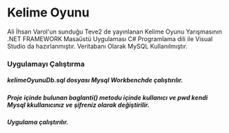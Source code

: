 # Kelime Oyunu
Ali İhsan Varol'un sunduğu Teve2 de yayınlanan Kelime Oyunu Yarışmasının .NET FRAMEWORK Masaüstü Uygulaması
C# Programlama dili ile Visual Studio da hazırlanmıştır.
Veritabanı Olarak MySQL Kullanılmıştır.
### Uygulamayı Çalıştırma
##### kelimeOyunuDb.sql dosyası Mysql Workbenchde çalıştırılır.
##### Proje içinde bulunan baglanti() metodu içinde kullanıcı ve pwd kendi Mysql kkullanıcınız ve şifreniz olarak değiştirilir.
##### Uygulama çalıştırılır.
